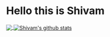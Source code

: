 # Hello this is Shivam


<a href="https://github.com/shivam6522">
  <img align="center" src="https://github-readme-stats.vercel.app/api/top-langs/?username=shivam6522&theme=light&hide_langs_below=1" />
</a>
<a href="https://github.com/shivam6522">
 <img align="center" src="https://github-readme-stats.vercel.app/api?username=shivam6522&show_icons=true&theme=light&line_height=40" alt="Shivam's github stats"/>
</a>
